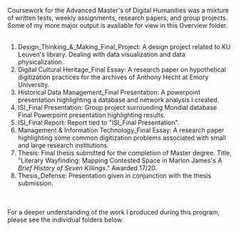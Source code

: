 Coursework for the Advanced Master's of Digital Humanities was a mixture of written tests, weekly assignments, research papers, and group projects. Some of my more major output is available for view in this Overview folder.
<br>
<br>
1. Design_Thinking_&_Making_Final_Project: A design project related to KU Leuven's library. Dealing with data visualization and data physicalization. <br>
2. Digital Cultural Heritage_Final Essay: A research paper on hypothetical digitization practices for the archives of Anthony Hecht at Emory University.<br>
3. Historical Data Management_Final Presentation: A powerpoint presentation highlighting a database and network analysis I created.
4. ISI_Final Presentation: Group project surrounding Mondial database. Final Powerpoint presentation highlighting results. <br>
5. ISI_Final Report: Report tied to "ISI_Final Presentation".<br>
6. Management & Information Technology_Final Essay: A research paper highlighting some common digitization problems associated with small and large research institutions.
7. Thesis: Final thesis submitted for the completion of Master degree. Title, "Literary Wayfinding: Mapping Contested Space in Marlon James's _A Brief History of Seven Killings_." Awarded 17/20.<br>
8. Thesis_Defense: Presentation given in conjunction with the thesis submission.
<br>
<br>
For a deeper understanding of the work I produced during this program, please see the individual folders below.

